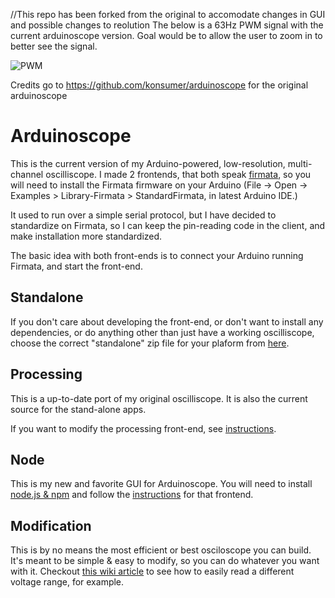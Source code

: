 //This repo has been forked from the original to accomodate changes in GUI and possible changes to reolution
The below is a 63Hz PWM signal with the current arduinoscope version.  Goal would be to allow the user to zoom in to better see the signal.

![PWM](http://s24.postimg.org/7yux62xv9/oscope.png)

Credits go to https://github.com/konsumer/arduinoscope for the original arduinoscope

# Arduinoscope

This is the current version of my Arduino-powered, low-resolution, multi-channel oscilliscope. I made 2 frontends, that both speak [firmata](http://firmata.org), so you will need to install the Firmata firmware on your Arduino (File -> Open -> Examples > Library-Firmata > StandardFirmata, in latest Arduino IDE.)

It used to run over a simple serial protocol, but I have decided to standardize on Firmata, so I can keep the pin-reading code in the client, and make installation more standardized.

The basic idea with both front-ends is to connect your Arduino running Firmata, and start the front-end.

## Standalone

If you don't care about developing the front-end, or don't want to install any dependencies, or do anything other than just have a working oscilliscope, choose the correct "standalone" zip file for your plaform from [here](https://github.com/konsumer/arduinoscope/releases/).


## Processing

This is a up-to-date port of my original oscilliscope. It is also the current source for the stand-alone apps.

If you want to modify the processing front-end, see [instructions](https://github.com/konsumer/arduinoscope/tree/master/processing).


## Node

This is my new and favorite GUI for Arduinoscope.  You will need to install [node.js & npm](http://nodejs.org/download/) and follow the [instructions](https://github.com/konsumer/arduinoscope/tree/master/arduinoscope.nw/) for that frontend.

## Modification

This is by no means the most efficient or best osciloscope you can build. It's meant to be simple & easy to modify, so you can do whatever you want with it. Checkout [this wiki article](https://github.com/konsumer/arduinoscope/wiki/Modification) to see how to easily read a different voltage range, for example.


